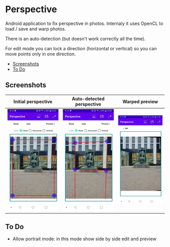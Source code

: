 # Perspective #

Android application to fix perspective in photos.
Internaly it uses OpenCL to load / save and warp photos.

There is an auto-detection (but doesn't work correctly all the time).

For edit mode you can lock a direction (horizontal or vertical) so you can move points only in one direction.

* [Screenshots](#screenshots)
* [To Do](#to-do)

## Screenshots ##

Initial perspective | Auto-detected perspective | Warped preview
--- | --- | ---
![Initial perspective](examples/screenshots/initial_perspective.png) | ![Warped perspective](examples/screenshots/auto_perspective.png) | ![Warped preview](examples/screenshots/warped_preview.png)

## To Do ##

* Allow portrait mode: in this mode show side by side edit and preview

